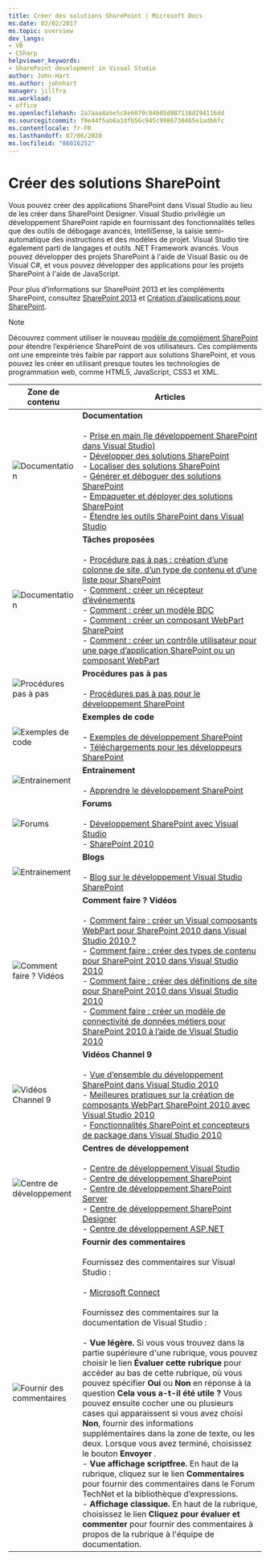 ```yaml
---
title: Créer des solutions SharePoint | Microsoft Docs
ms.date: 02/02/2017
ms.topic: overview
dev_langs:
- VB
- CSharp
helpviewer_keywords:
- SharePoint development in Visual Studio
author: John-Hart
ms.author: johnhart
manager: jillfra
ms.workload:
- office
ms.openlocfilehash: 2a7aaa8a5e5c8e6079c04b05d887138d294116dd
ms.sourcegitcommit: f9e44f5ab6a1dfb56c945c9986730465e1adb6fc
ms.contentlocale: fr-FR
ms.lasthandoff: 07/06/2020
ms.locfileid: "86016252"
---
```

# <a name="create-sharepoint-solutions"></a>Créer des solutions SharePoint
  Vous pouvez créer des applications SharePoint dans Visual Studio au lieu de les créer dans SharePoint Designer. Visual Studio privilégie un développement SharePoint rapide en fournissant des fonctionnalités telles que des outils de débogage avancés, IntelliSense, la saisie semi-automatique des instructions et des modèles de projet. Visual Studio tire également parti de langages et outils .NET Framework avancés. Vous pouvez développer des projets SharePoint à l'aide de Visual Basic ou de Visual C#, et vous pouvez développer des applications pour les projets SharePoint à l'aide de JavaScript.

 Pour plus d’informations sur SharePoint 2013 et les compléments SharePoint, consultez [SharePoint 2013](https://www.microsoft.com/microsoft-365/previous-versions/microsoft-sharepoint-2013) et [Création d’applications pour SharePoint](/sharepoint/dev/sp-add-ins/sharepoint-add-ins).

> [!NOTE]
> Découvrez comment utiliser le nouveau [modèle de complément SharePoint](/sharepoint/dev/sp-add-ins/sharepoint-add-ins) pour étendre l’expérience SharePoint de vos utilisateurs. Ces compléments ont une empreinte très faible par rapport aux solutions SharePoint, et vous pouvez les créer en utilisant presque toutes les technologies de programmation web, comme HTML5, JavaScript, CSS3 et XML.

|Zone de contenu|Articles|
|-|-|
|![Documentation](../sharepoint/media/vs-icon-documentation.gif "Documentation")|**Documentation**<br /><br /> -   [Prise en main &#40;le développement SharePoint dans Visual Studio&#41;](../sharepoint/getting-started-sharepoint-development-in-visual-studio.md)<br />-   [Développer des solutions SharePoint](../sharepoint/developing-sharepoint-solutions.md)<br />-   [Localiser des solutions SharePoint](../sharepoint/localizing-sharepoint-solutions.md)<br />-   [Générer et déboguer des solutions SharePoint](../sharepoint/building-and-debugging-sharepoint-solutions.md)<br />-   [Empaqueter et déployer des solutions SharePoint](../sharepoint/packaging-and-deploying-sharepoint-solutions.md)<br />-   [Étendre les outils SharePoint dans Visual Studio](../sharepoint/extending-the-sharepoint-tools-in-visual-studio.md)|
|![Documentation](../sharepoint/media/vs-icon-documentation.gif "Documentation")|**Tâches proposées**<br /><br /> -   [Procédure pas à pas : création d’une colonne de site, d’un type de contenu et d’une liste pour SharePoint](../sharepoint/walkthrough-create-a-site-column-content-type-and-list-for-sharepoint.md)<br />-   [Comment : créer un récepteur d’événements](../sharepoint/how-to-create-an-event-receiver.md)<br />-   [Comment : créer un modèle BDC](../sharepoint/how-to-create-a-bdc-model.md)<br />-   [Comment : créer un composant WebPart SharePoint](../sharepoint/how-to-create-a-sharepoint-web-part.md)<br />-   [Comment : créer un contrôle utilisateur pour une page d’application SharePoint ou un composant WebPart](../sharepoint/how-to-create-a-user-control-for-a-sharepoint-application-page-or-web-part.md)|
|![Procédures pas à pas](../sharepoint/media/vs-icon-walkthroughs.gif "Procédures pas à pas")|**Procédures pas à pas**<br /><br /> -   [Procédures pas à pas pour le développement SharePoint](../sharepoint/sharepoint-development-walkthroughs.md)|
|![Exemples de code](../sharepoint/media/vs-icon-codesamples.gif "Exemples de code")|**Exemples de code**<br /><br /> -   [Exemples de développement SharePoint](../sharepoint/sharepoint-development-samples.md)<br />-   [Téléchargements pour les développeurs SharePoint](/sharepoint/dev/)|
|![Entrainement](../sharepoint/media/vs-icon-training.gif "Entrainement")|**Entrainement**<br /><br /> -   [Apprendre le développement SharePoint](/sharepoint/dev/)|
|![Forums](../sharepoint/media/vs-icon-forums.gif "Forums")|**Forums**<br /><br /> -   [Développement SharePoint avec Visual Studio](https://social.msdn.microsoft.com/Forums/vstudio/home?forum=vssharepointdevelopment)<br />-   [SharePoint 2010](https://social.msdn.microsoft.com/Forums/sharepoint/home?category=sharepoint2010,sharepoint)|
|![Entrainement](../sharepoint/media/vs-icon-training.gif "Entrainement")|**Blogs**<br /><br /> -   [Blog sur le développement Visual Studio SharePoint](https://blogs.msdn.microsoft.com/vssharepointtoolsblog/)|
|![Comment faire ? Vidéos](../sharepoint/media/vs-icon-howdoivideos.gif "Comment faire ? Vidéos")|**Comment faire ? Vidéos**<br /><br /> -   [Comment faire : créer un Visual composants WebPart pour SharePoint 2010 dans Visual Studio 2010 ?](https://visualstudio.microsoft.com/)<br />-   [Comment faire : créer des types de contenu pour SharePoint 2010 dans Visual Studio 2010](/previous-versions/visualstudio/visual-studio-2010/dd831853\(v\=vs.100\))<br />-   [Comment faire : créer des définitions de site pour SharePoint 2010 dans Visual Studio 2010](/previous-versions/visualstudio/visual-studio-2010/dd831853\(v\=vs.100\))<br />-   [Comment faire : créer un modèle de connectivité de données métiers pour SharePoint 2010 à l’aide de Visual Studio 2010](/previous-versions/visualstudio/visual-studio-2010/dd831853\(v\=vs.100\))|
|![Vidéos Channel 9](../sharepoint/media/vs-icon-channel9videos.gif "Vidéos Channel 9")|**Vidéos Channel 9**<br /><br /> -   [Vue d’ensemble du développement SharePoint dans Visual Studio 2010](https://channel9.msdn.com/blogs/funkyonex/overview-of-sharepoint-development-in-visual-studio-2010)<br />-   [Meilleures pratiques sur la création de composants WebPart SharePoint 2010 avec Visual Studio 2010](https://channel9.msdn.com/blogs/funkyonex/best-practices-on-building-sharepoint-2010-web-parts-with-visual-studio-2010)<br />-   [Fonctionnalités SharePoint et concepteurs de package dans Visual Studio 2010](https://channel9.msdn.com/blogs/funkyonex/sharepoint-feature-and-package-designers-in-visual-studio-2010)|
|![Centre de développement](../sharepoint/media/vs-icon-msdndevcenter.gif "Centre de développement")|**Centres de développement**<br /><br /> -   [Centre de développement Visual Studio](https://visualstudio.microsoft.com/)<br />-   [Centre de développement SharePoint](/sharepoint/dev/)<br />-   [Centre de développement SharePoint Server](/previous-versions/office/fp161348\(v\=office.15\))<br />-   [Centre de développement SharePoint Designer](/previous-versions/office/fp161348\(v\=office.15\))<br />-   [Centre de développement ASP.NET](https://msdn.microsoft.com/aa336522.aspx)|
|![Fournir des commentaires](../sharepoint/media/vs-icon-feedback.gif "Commentaires")|**Fournir des commentaires**<br /><br /> Fournissez des commentaires sur Visual Studio :<br /><br /> -   [Microsoft Connect](/collaborate/connect-redirect)<br /><br /> Fournissez des commentaires sur la documentation de Visual Studio :<br /><br /> -   **Vue légère.** Si vous vous trouvez dans la partie supérieure d'une rubrique, vous pouvez choisir le lien **Évaluer cette rubrique** pour accéder au bas de cette rubrique, où vous pouvez spécifier **Oui** ou **Non** en réponse à la question **Cela vous a-t-il été utile ?** Vous pouvez ensuite cocher une ou plusieurs cases qui apparaissent si vous avez choisi **Non**, fournir des informations supplémentaires dans la zone de texte, ou les deux. Lorsque vous avez terminé, choisissez le bouton **Envoyer** .<br />-   **Vue affichage scriptfree.** En haut de la rubrique, cliquez sur le lien **Commentaires** pour fournir des commentaires dans le Forum TechNet et la bibliothèque d’expressions.<br />-   **Affichage classique.** En haut de la rubrique, choisissez le lien **Cliquez pour évaluer et commenter** pour fournir des commentaires à propos de la rubrique à l'équipe de documentation.|
